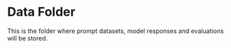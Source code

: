 # Data Folder

This is the folder where prompt datasets, model responses and evaluations will be stored.